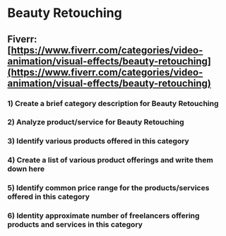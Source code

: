 # Beauty Retouching
## Fiverr: [https://www.fiverr.com/categories/video-animation/visual-effects/beauty-retouching](https://www.fiverr.com/categories/video-animation/visual-effects/beauty-retouching)
### 1) Create a brief category description for Beauty Retouching
### 2) Analyze product/service for Beauty Retouching
### 3) Identify various products offered in this category
### 4) Create a list of various product offerings and write them down here
### 5) Identify common price range for the products/services offered in this category
### 6) Identity approximate number of freelancers offering products and services in this category
